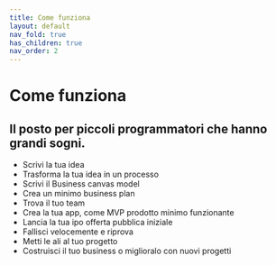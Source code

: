 ```yaml
---
title: Come funziona
layout: default
nav_fold: true
has_children: true
nav_order: 2
---
```


# Come funziona

## Il posto per piccoli programmatori che hanno grandi sogni.

- Scrivi la tua idea
- Trasforma la tua idea in un processo
- Scrivi il Business canvas model
- Crea un minimo business plan
- Trova il tuo team
- Crea la tua app, come MVP prodotto minimo funzionante
- Lancia la tua ipo offerta pubblica iniziale
- Fallisci velocemente e riprova
- Metti le ali al tuo progetto 
- Costruisci il tuo business o miglioralo con nuovi progetti